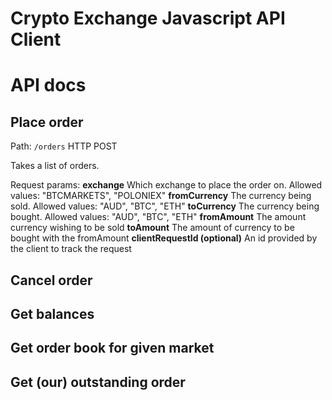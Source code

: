 Crypto Exchange Javascript API Client
===============

# API docs

## Place order
Path: `/orders`
HTTP POST

Takes a list of orders.

Request params:
**exchange** Which exchange to place the order on. Allowed values: "BTCMARKETS", "POLONIEX"
**fromCurrency** The currency being sold. Allowed values: "AUD", "BTC", "ETH"
**toCurrency** The currency being bought. Allowed values: "AUD", "BTC", "ETH"
**fromAmount** The amount currency wishing to be sold
**toAmount** The amount of currency to be bought with the fromAmount
**clientRequestId (optional)** An id provided by the client to track the request


## Cancel order
## Get balances
## Get order book for given market
## Get (our) outstanding order
